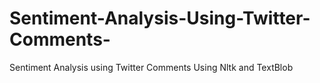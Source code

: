 # Sentiment-Analysis-Using-Twitter-Comments-
Sentiment Analysis using Twitter Comments Using Nltk and TextBlob
